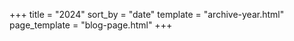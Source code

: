+++
title = "2024"
sort_by = "date"
template = "archive-year.html"
page_template = "blog-page.html"
+++
